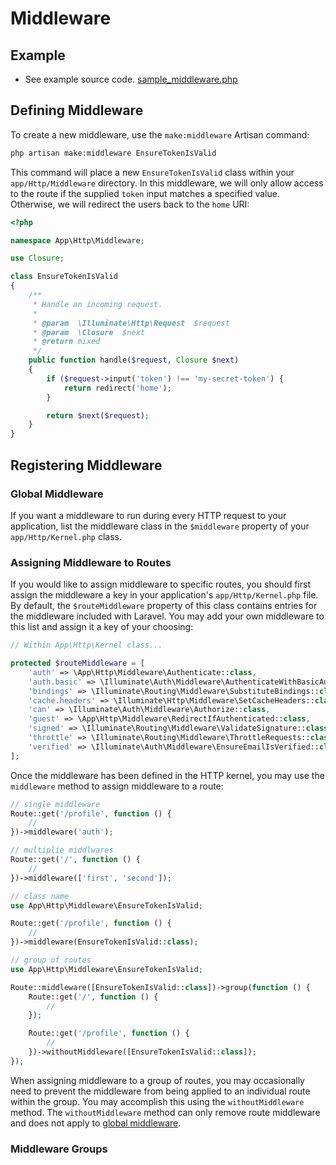 # Middleware

## Example
 - See example source code. [sample_middleware.php](src/sample_middleware.php)

## Defining Middleware
To create a new middleware, use the `make:middleware` Artisan command:
```bash
php artisan make:middleware EnsureTokenIsValid
```

This command will place a new `EnsureTokenIsValid` class within your `app/Http/Middleware` directory. In this middleware, we will only allow access to the route if the supplied `token` input matches a specified value. Otherwise, we will redirect the users back to the `home` URI:
```php
<?php

namespace App\Http\Middleware;

use Closure;

class EnsureTokenIsValid
{
    /**
     * Handle an incoming request.
     *
     * @param  \Illuminate\Http\Request  $request
     * @param  \Closure  $next
     * @return mixed
     */
    public function handle($request, Closure $next)
    {
        if ($request->input('token') !== 'my-secret-token') {
            return redirect('home');
        }

        return $next($request);
    }
}
```

## Registering Middleware
### Global Middleware
If you want a middleware to run during every HTTP request to your application, list the middleware class in the `$middleware` property of your `app/Http/Kernel.php` class.

### Assigning Middleware to Routes
If you would like to assign middleware to specific routes, you should first assign the middleware a key in your application's `app/Http/Kernel.php` file. By default, the `$routeMiddleware` property of this class contains entries for the middleware included with Laravel. You may add your own middleware to this list and assign it a key of your choosing:
```php
// Within App\Http\Kernel class...

protected $routeMiddleware = [
    'auth' => \App\Http\Middleware\Authenticate::class,
    'auth.basic' => \Illuminate\Auth\Middleware\AuthenticateWithBasicAuth::class,
    'bindings' => \Illuminate\Routing\Middleware\SubstituteBindings::class,
    'cache.headers' => \Illuminate\Http\Middleware\SetCacheHeaders::class,
    'can' => \Illuminate\Auth\Middleware\Authorize::class,
    'guest' => \App\Http\Middleware\RedirectIfAuthenticated::class,
    'signed' => \Illuminate\Routing\Middleware\ValidateSignature::class,
    'throttle' => \Illuminate\Routing\Middleware\ThrottleRequests::class,
    'verified' => \Illuminate\Auth\Middleware\EnsureEmailIsVerified::class,
];
```

Once the middleware has been defined in the HTTP kernel, you may use the `middleware` method to assign middleware to a route:
```php
// single middleware
Route::get('/profile', function () {
    //
})->middleware('auth');

// multiplie middlwares
Route::get('/', function () {
    //
})->middleware(['first', 'second']);

// class name
use App\Http\Middleware\EnsureTokenIsValid;

Route::get('/profile', function () {
    //
})->middleware(EnsureTokenIsValid::class);

// group of routes
use App\Http\Middleware\EnsureTokenIsValid;

Route::middleware([EnsureTokenIsValid::class])->group(function () {
    Route::get('/', function () {
        //
    });

    Route::get('/profile', function () {
        //
    })->withoutMiddleware([EnsureTokenIsValid::class]);
});
```

When assigning middleware to a group of routes, you may occasionally need to prevent the middleware from being applied to an individual route within the group. You may accomplish this using the `withoutMiddleware` method. The `withoutMiddleware` method can only remove route middleware and does not apply to [global middleware](#global-middleware).

### Middleware Groups

